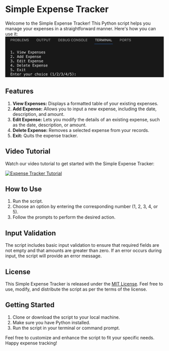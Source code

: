 # Simple Expense Tracker

Welcome to the Simple Expense Tracker! This Python script helps you manage your expenses in a straightforward manner. Here's how you can use it:
![Logo](./pics/9E2F7198-2B88-45C1-B049-E955CB160C7E_4_5005_c.jpeg)




## Features
1. **View Expenses:** Displays a formatted table of your existing expenses.
2. **Add Expense:** Allows you to input a new expense, including the date, description, and amount.
3. **Edit Expense:** Lets you modify the details of an existing expense, such as the date, description, or amount.
4. **Delete Expense:** Removes a selected expense from your records.
5. **Exit:** Quits the expense tracker.

## Video Tutorial
Watch our video tutorial to get started with the Simple Expense Tracker:

[![Expense Tracker Tutorial](https://example.com/thumbnail.jpg)](https://example.com/expensetrackertutorial)

## How to Use
1. Run the script.
2. Choose an option by entering the corresponding number (1, 2, 3, 4, or 5).
3. Follow the prompts to perform the desired action.


## Input Validation
The script includes basic input validation to ensure that required fields are not empty and that amounts are greater than zero. If an error occurs during input, the script will provide an error message.

## License
This Simple Expense Tracker is released under the [MIT License](https://opensource.org/licenses/MIT). Feel free to use, modify, and distribute the script as per the terms of the license.

## Getting Started
1. Clone or download the script to your local machine.
2. Make sure you have Python installed.
3. Run the script in your terminal or command prompt.

Feel free to customize and enhance the script to fit your specific needs. Happy expense tracking!